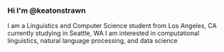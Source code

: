 ### Hi I'm @keatonstrawn
I am a Linguistics and Computer Science student from Los Angeles, CA currently studying in Seattle, WA </n>
I am interested in computational linguistics, natural language processing, and data science

<!--
**keatonstrawn/keatonstrawn** is a ✨ _special_ ✨ repository because its `README.md` (this file) appears on your GitHub profile.

Here are some ideas to get you started:

- 🔭 I’m currently working on ...
- 🌱 I’m currently learning ...
- 👯 I’m looking to collaborate on ...
- 🤔 I’m looking for help with ...
- 💬 Ask me about ...
- 📫 How to reach me: ...
- 😄 Pronouns: ...
- ⚡ Fun fact: ...
-->

